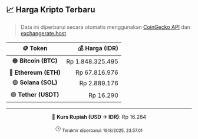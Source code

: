 

<!-- HARGA_KRIPTO -->
## 📈 Harga Kripto Terbaru

> Data ini diperbarui secara otomatis menggunakan [CoinGecko API](https://www.coingecko.com/) dan [exchangerate.host](https://exchangerate.host/)

<div align="center">

| 🪙 Token | 💰 Harga (IDR) |
|:------:|---------------:|
| 🟠 **Bitcoin (BTC)**   | Rp 1.848.325.495 |
| 🔵 **Ethereum (ETH)**  | Rp 67.816.976 |
| 🟣 **Solana (SOL)**    | Rp 2.889.176 |
| 🟢 **Tether (USDT)**   | Rp 16.290 |

---

💱 **Kurs Rupiah (USD → IDR)**: Rp 16.284

🕒 <sub>Terakhir diperbarui: 19/8/2025, 23.57.01</sub>

</div>
<!-- /HARGA_KRIPTO -->